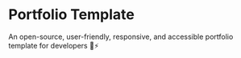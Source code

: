 # Portfolio Template

An open-source, user-friendly, responsive, and accessible portfolio template for developers 🚀⚡


